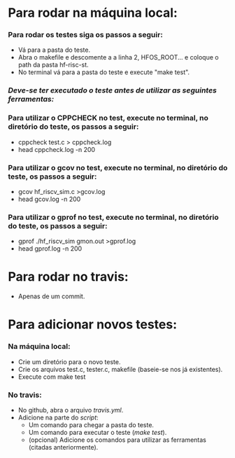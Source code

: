 # Para rodar na máquina local:
### Para rodar os testes siga os passos a seguir:
* Vá para a pasta do teste.
* Abra o makefile e descomente a a linha 2, HFOS_ROOT... e coloque o path da pasta hf-risc-st.
* No terminal vá para a pasta do teste e execute "make test".

### *Deve-se ter executado o teste antes de utilizar as seguintes ferramentas:*
### Para utilizar o CPPCHECK no test, execute no terminal, no diretório do teste, os passos a seguir:
* cppcheck test.c > cppcheck.log
* head cppcheck.log -n 200

### Para utilizar o gcov no test, execute no terminal, no diretório do teste, os passos a seguir:
* gcov hf_riscv_sim.c >gcov.log
* head gcov.log -n 200

### Para utilizar o gprof no test, execute no terminal, no diretório do teste, os passos a seguir:
* gprof ./hf_riscv_sim gmon.out >gprof.log
* head gprof.log -n 200

# Para rodar no travis:
* Apenas de um commit.

# Para adicionar novos testes:
### Na máquina local:
* Crie um diretório para o novo teste.
* Crie os arquivos test.c, tester.c, makefile (baseie-se nos já existentes).
* Execute com make test

### No travis:
* No github, abra o arquivo *travis.yml*.
* Adicione na parte do *script*:
  * Um comando para chegar a pasta do teste.
  * Um comando para executar o teste (*make test*).
  * (opcional) Adicione os comandos para utilizar as ferramentas (citadas anteriormente).

